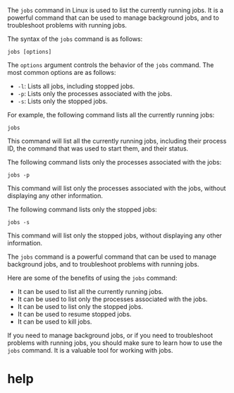 The `jobs` command in Linux is used to list the currently running jobs. It is a powerful command that can be used to manage background jobs, and to troubleshoot problems with running jobs.

The syntax of the `jobs` command is as follows:

```
jobs [options]
```

The `options` argument controls the behavior of the `jobs` command. The most common options are as follows:

* `-l`: Lists all jobs, including stopped jobs.
* `-p`: Lists only the processes associated with the jobs.
* `-s`: Lists only the stopped jobs.

For example, the following command lists all the currently running jobs:

```
jobs
```

This command will list all the currently running jobs, including their process ID, the command that was used to start them, and their status.

The following command lists only the processes associated with the jobs:

```
jobs -p
```

This command will list only the processes associated with the jobs, without displaying any other information.

The following command lists only the stopped jobs:

```
jobs -s
```

This command will list only the stopped jobs, without displaying any other information.

The `jobs` command is a powerful command that can be used to manage background jobs, and to troubleshoot problems with running jobs.

Here are some of the benefits of using the `jobs` command:

* It can be used to list all the currently running jobs.
* It can be used to list only the processes associated with the jobs.
* It can be used to list only the stopped jobs.
* It can be used to resume stopped jobs.
* It can be used to kill jobs.

If you need to manage background jobs, or if you need to troubleshoot problems with running jobs, you should make sure to learn how to use the `jobs` command. It is a valuable tool for working with jobs.



# help 

```

```
